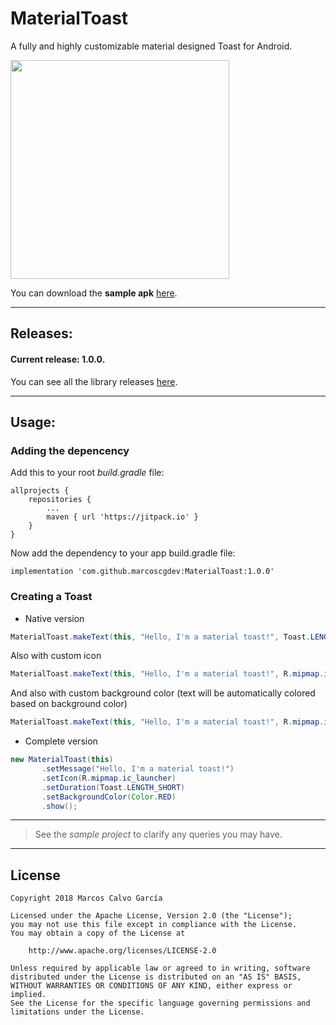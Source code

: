 # MaterialToast
A fully and highly customizable material designed Toast for Android.

<img src="https://raw.githubusercontent.com/marcoscgdev/MaterialToast/master/device-2018-12-22-164932.png" width="350">

You can download the **sample apk** [here](https://github.com/marcoscgdev/MaterialToast/releases/download/1.0.0/app-debug.apk).

---

## Releases:

#### Current release: 1.0.0.

You can see all the library releases [here](https://github.com/marcoscgdev/MaterialToast/releases).

---

## Usage:

### Adding the depencency

Add this to your root *build.gradle* file:

```
allprojects {
    repositories {
        ...
        maven { url 'https://jitpack.io' }
    }
}
```

Now add the dependency to your app build.gradle file:

```
implementation 'com.github.marcoscgdev:MaterialToast:1.0.0'
```

### Creating a Toast

 - Native version

```java
MaterialToast.makeText(this, "Hello, I'm a material toast!", Toast.LENGTH_SHORT).show();
```

Also with custom icon

```java
MaterialToast.makeText(this, "Hello, I'm a material toast!", R.mipmap.ic_launcher, Toast.LENGTH_SHORT).show();
```

And also with custom background color (text will be automatically colored based on background color)

```java
MaterialToast.makeText(this, "Hello, I'm a material toast!", R.mipmap.ic_launcher, Toast.LENGTH_SHORT).setBackgroundColor(Color.RED).show();
```

 - Complete version
 
 ```java
new MaterialToast(this)
        .setMessage("Hello, I'm a material toast!")
        .setIcon(R.mipmap.ic_launcher)
        .setDuration(Toast.LENGTH_SHORT)
        .setBackgroundColor(Color.RED)
        .show();
```

---
>See the *sample project* to clarify any queries you may have.

---

## License

```
Copyright 2018 Marcos Calvo García

Licensed under the Apache License, Version 2.0 (the "License");
you may not use this file except in compliance with the License.
You may obtain a copy of the License at

    http://www.apache.org/licenses/LICENSE-2.0

Unless required by applicable law or agreed to in writing, software
distributed under the License is distributed on an "AS IS" BASIS,
WITHOUT WARRANTIES OR CONDITIONS OF ANY KIND, either express or implied.
See the License for the specific language governing permissions and
limitations under the License.
```

